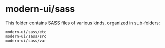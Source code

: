 # modern-ui/sass

This folder contains SASS files of various kinds, organized in sub-folders:

    modern-ui/sass/etc
    modern-ui/sass/src
    modern-ui/sass/var
